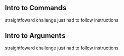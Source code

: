 ## Intro to Commands
straightfoward challenge just had to follow instructions
## Intro to Arguments
straightfoward challenge just had to follow instructions

